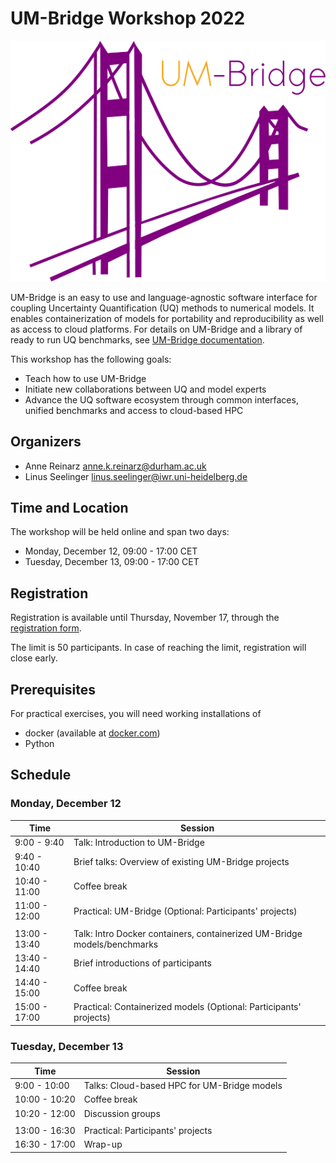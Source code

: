 # UM-Bridge Workshop 2022

![UM-Bridge logo](/UM-bridge.png)

UM-Bridge is an easy to use and language-agnostic software interface for coupling Uncertainty Quantification (UQ) methods to numerical models. It enables containerization of models for portability and reproducibility as well as access to cloud platforms. For details on UM-Bridge and a library of ready to run  UQ benchmarks, see [UM-Bridge documentation](https://um-bridge-benchmarks.readthedocs.io/en/docs/).

This workshop has the following goals:

* Teach how to use UM-Bridge
* Initiate new collaborations between UQ and model experts
* Advance the UQ software ecosystem through common interfaces, unified benchmarks and access to cloud-based HPC

## Organizers

* Anne Reinarz [anne.k.reinarz@durham.ac.uk](mailto:anne.k.reinarz@durham.ac.uk)
* Linus Seelinger [linus.seelinger@iwr.uni-heidelberg.de](mailto:linus.seelinger@iwr.uni-heidelberg.de)

## Time and Location

The workshop will be held online and span two days:
* Monday, December 12, 09:00 - 17:00 CET
* Tuesday, December 13, 09:00 - 17:00 CET

## Registration

Registration is available until Thursday, November 17, through the [registration form](https://forms.gle/ndMiRwB7mpiLxrpM8).

The limit is 50 participants. In case of reaching the limit, registration will close early.

## Prerequisites

For practical exercises, you will need working installations of
* docker (available at [docker.com](https://www.docker.com/))
* Python

## Schedule

### Monday, December 12

| Time | Session |
| --- | --- |
| 9:00 - 9:40 | Talk: Introduction to UM-Bridge |
| 9:40 - 10:40 | Brief talks: Overview of existing UM-Bridge projects |
| 10:40 - 11:00 | Coffee break |
| 11:00 - 12:00 | Practical: UM-Bridge (Optional: Participants' projects) |
|  |  |
| 13:00 - 13:40 | Talk: Intro Docker containers, containerized UM-Bridge models/benchmarks |
| 13:40 - 14:40 | Brief introductions of participants |
| 14:40 - 15:00 | Coffee break |
| 15:00 - 17:00 | Practical: Containerized models (Optional: Participants' projects) |

### Tuesday, December 13

| Time | Session |
| --- | --- |
| 9:00 - 10:00 | Talks: Cloud-based HPC for UM-Bridge models |
| 10:00 - 10:20 | Coffee break |
| 10:20 - 12:00 | Discussion groups |
|  |  |
| 13:00 - 16:30 | Practical: Participants' projects |
| 16:30 - 17:00 | Wrap-up |
